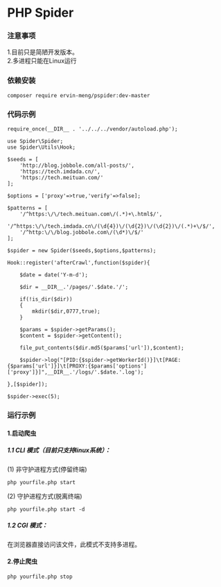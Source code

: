 PHP Spider
===
### 注意事项
1.目前只是简陋开发版本。<br>
2.多进程只能在Linux运行
### 依赖安装
```shell
composer require ervin-meng/pspider:dev-master
```

### 代码示例
```shell
require_once(__DIR__ . '../../../vendor/autoload.php');

use Spider\Spider;
use Spider\Utils\Hook;

$seeds = [
    'http://blog.jobbole.com/all-posts/',
    'https://tech.imdada.cn/',
    'https://tech.meituan.com/'
];

$options = ['proxy'=>true,'verify'=>false];

$patterns = [
    '/^https:\/\/tech.meituan.com\/(.*)+\.html$/',
    '/^https:\/\/tech.imdada.cn\/(\d{4})\/(\d{2})\/(\d{2})\/(.*)+\/$/',
    '/^http:\/\/blog.jobbole.com\/(\d*)\/$/'
];

$spider = new Spider($seeds,$options,$patterns);

Hook::register('afterCrawl',function($spider){

    $date = date('Y-m-d');

    $dir = __DIR__.'/pages/'.$date.'/';

    if(!is_dir($dir))
    {
        mkdir($dir,0777,true);
    }

    $params = $spider->getParams();
    $content = $spider->getContent();

    file_put_contents($dir.md5($params['url']),$content);

    $spider->log("[PID:{$spider->getWorkerId()}]\t[PAGE:{$params['url']}]\t[PROXY:{$params['options']['proxy']}]",__DIR__.'/logs/'.$date.'.log');

},[$spider]);

$spider->exec(5); 
```
### 运行示例
#### 1.启动爬虫
##### 1.1 CLI 模式（目前只支持linux系统）：
(1) 非守护进程方式(停留终端)
```shell
php yourfile.php start 
```
(2) 守护进程方式(脱离终端)
```shell
php yourfile.php start -d
```
##### 1.2 CGI 模式：
在浏览器直接访问该文件，此模式不支持多进程。
#### 2.停止爬虫
```shell
php yourfile.php stop
```
